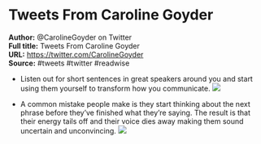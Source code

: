 # Tweets From Caroline Goyder

**Author:** @CarolineGoyder on Twitter  
**Full title:** Tweets From Caroline Goyder  
**URL:** https://twitter.com/CarolineGoyder  
**Source:** #tweets #twitter #readwise

- Listen out for short sentences in great speakers around you and start using them yourself to transform how you communicate. 
  ![](https://pbs.twimg.com/media/FBU0LVAXEAIeA3t.jpg) 
   
- A common mistake people make is they start thinking about the next phrase before they’ve finished what they’re saying. The result is that their energy tails off and their voice dies away making them sound uncertain and unconvincing. 
  ![](https://pbs.twimg.com/media/FBtuzIHWUAE1y8M.jpg) 
   
